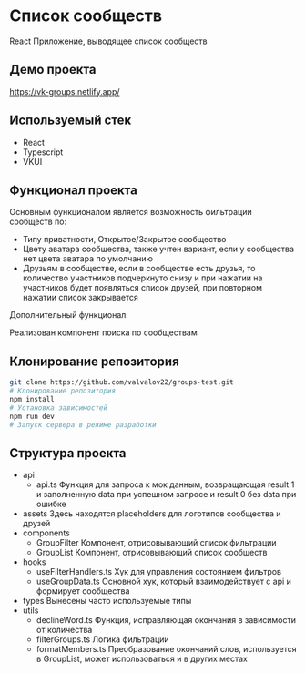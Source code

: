 # Список сообществ

React Приложение, выводящее список сообществ

## Демо проекта

https://vk-groups.netlify.app/

## Используемый стек

+ React
+ Typescript
+ VKUI

## Функционал проекта

Основным функционалом является возможность фильтрации сообществ по:

+ Типу приватности, Открытое/Закрытое сообщество
+ Цвету аватара сообщества, также учтен вариант, если у сообщества нет цвета аватара по умолчанию
+ Друзьям в сообществе, если в сообществе есть друзья, то количество участников подчеркнуто снизу и при нажатии на участников будет появляться список друзей, при повторном нажатии список закрывается

Дополнительный функционал:

Реализован компонент поиска по сообществам

## Клонирование репозитория

```bash
git clone https://github.com/valvalov22/groups-test.git
# Клонирование репозитория
npm install
# Установка зависимостей
npm run dev
# Запуск сервера в режиме разработки
```

## Структура проекта

+ api 
  + api.ts Функция для запроса к мок данным, возвращающая result 1 и заполненную data при успешном запросе и result 0 без data при ошибке
+ assets Здесь находятся placeholders для логотипов сообщества и друзей
+ components
  + GroupFilter Компонент, отрисовывающий список фильтрации
  + GroupList Компонент, отрисовывающий список сообществ
+ hooks
  + useFilterHandlers.ts Хук для управления состоянием фильтров
  + useGroupData.ts Основной хук, который взаимодействует с api и формирует сообщества
+ types Вынесены часто используемые типы
+ utils
  + declineWord.ts Функция, исправляющая окончания в зависимости от количества
  + filterGroups.ts Логика фильтрации
  + formatMembers.ts Преобразование окончаний слов, используется в GroupList, может использоваться и в других местах

